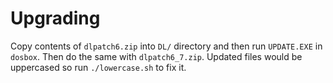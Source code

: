 # Upgrading

Copy contents of ``dlpatch6.zip`` into ``DL/`` directory and then run ``UPDATE.EXE`` in ``dosbox``.
Then do the same with ``dlpatch6_7.zip``.
Updated files would be uppercased so run ``./lowercase.sh`` to fix it.

